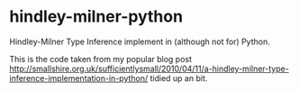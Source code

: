 # hindley-milner-python
Hindley-Milner Type Inference implement in (although not for) Python.

This is the code taken from my popular blog post
http://smallshire.org.uk/sufficientlysmall/2010/04/11/a-hindley-milner-type-inference-implementation-in-python/
tidied up an bit.
